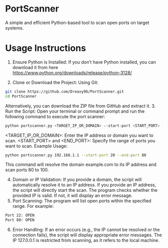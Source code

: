 # PortScanner
A simple and efficient Python-based tool to scan open ports on target systems.





# Usage Instructions
1. Ensure Python is Installed:
If you don’t have Python installed, you can download it from here https://www.python.org/downloads/release/python-3128/

2. Clone or Download the Project:
Using Git:
```bash
git clone https://github.com/Dreaxy96/PortScanner.git
cd PortScanner
```
Alternatively, you can download the ZIP file from GitHub and extract it.
3. Run the Script:
Open your terminal or command prompt and run the following command to execute the port scanner:
```bash
python portscanner.py <TARGET_IP_OR_DOMAIN> --start-port <START_PORT> --end-port <END_PORT>
```
<TARGET_IP_OR_DOMAIN>: Enter the IP address or domain you want to scan.
<START_PORT> and <END_PORT>: Specify the range of ports you want to scan.
Example Usage:
```bash
python portscanner.py 192.168.1.1 --start-port 20 --end-port 80
```
This command will resolve the domain example.com to its IP address and scan ports 80 to 100.

4. Domain or IP Validation:
If you provide a domain, the script will automatically resolve it to an IP address.
If you provide an IP address, the script will directly start the scan.
The program checks whether the provided IP is valid. If not, it will display an error message.
5. Port Scanning:
The program will list open ports within the specified range. For example:
```bash
Port 22: OPEN
Port 80: OPEN
```
6. Error Handling:
If an error occurs (e.g., the IP cannot be resolved or the connection fails), the script will display appropriate error messages.
The IP 127.0.0.1 is restricted from scanning, as it refers to the local machine.


